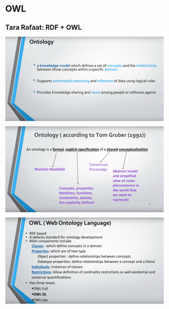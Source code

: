 # OWL

## Tara Rafaat: RDF + OWL

![](../.gitbook/assets/zrzut-ekranu-2019-12-30-o-13.22.47.png)

![](../.gitbook/assets/zrzut-ekranu-2019-12-30-o-13.14.27.png)

![](../.gitbook/assets/zrzut-ekranu-2019-12-30-o-13.23.19.png)

